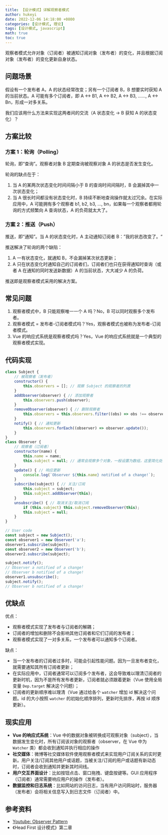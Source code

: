 ```yaml
---
title: 【设计模式】详解观察者模式
author: hukeyi
date: 2022-12-06 14:18:00 +0800
categories: [设计模式, 理论]
tags: [设计模式, javascript]
math: true
toc: true
---
```


观察者模式允许对象（订阅者）被通知订阅对象（发布者）的变化，并且根据订阅对象（发布者）的变化更新自身状态。

## 问题场景

假设有一个发布者 A，A 的状态经常改变；另有一个订阅者 B，B 想要实时获知 A 的当前状态。A 可能有多个订阅者，即 A <-> B1, A <-> B2, A <-> B3, ......, A <-> Bn，形成一对多关系。

我们应该用什么方法来实现这两者间的交流（A 状态变化 -> B 获知 A 的状态变化）？

## 方案比较

### 方案 1：轮询（Polling）

轮询，即“查询”。观察者对象 B 定期查询被观察对象 A 的状态是否发生变化。

轮询的缺点在于：

1.  当 A 的某两次状态变化时间间隔小于 B 的查询时间间隔时，B 会漏掉其中一次状态变化；
2.  当 A 很长时间都没有状态变化时，B 持续不断地查询操作就太过冗余。在实际应用中，A 可能拥有多个观察者 b1, b2, b3, ..., bn，如果每一个观察者都用轮询的方式频繁向 A 查询状态，A 的负荷就太大了。

### 方案 2：推送（Push）

推送，即“通知”。当 A 的状态变化时，A 主动通知订阅者 B：”我的状态改变了。“

推送解决了轮询的两个缺陷：

1.  A 一有状态变化，就通知 B，不会漏掉某次状态更新；
2.  A 只在状态变化时通知自己的订阅者们，订阅者们也只在获得通知时查询（或者 A 在通知的同时发送新数据）A 的当前状态，大大减少 A 的负荷。

推送即是观察者模式采用的解决方案。

## 常见问题

1.  观察者模式中，B 只能观察唯一一个 A 吗？No，B 可以同时观察多个发布者。
2.  观察者模式 = 发布者-订阅者模式吗？Yes，观察者模式也被称为发布者-订阅者模式。
3.  Vue 的响应式系统是观察者模式吗？Yes，Vue 的响应式系统就是一个典型的观察者模式实现。

## 代码实现

```js
class Subject {
	// 被观察者（发布者）
	constructor() {
		this.observers = []; // 观察 Subject 的观察者的列表
	}
	addObserver(observer) { // 添加观察者
		this.observers.push(observer);
	}
	removeObserver(observer) { // 删除观察者
		this.observers = this.observers.filter((obs) => obs !== observer);
	}
	notify() { // 通知更新
		this.observers.forEach((observer) => observer.update());
	}
}
class Observer {
	// 观察者（订阅者）
	constructor(name) {
		this.name = name;
		this.subject = null; // 通常会观察多个对象，一般设置为数组，这里简化处理
	}
	update() { // 响应更新
		console.log(`Observer ${this.name} notified of a change!`);
	}
	subscribe(subject) { // 关注/订阅
		this.subject = subject;
		this.subject.addObserver(this);
	}
	unsubscribe() { // 取消关注/取消订阅
		if (this.subject) this.subject.removeObserver(this);
		this.subject = null;
	}
}

// User code
const subject = new Subject();
const observer1 = new Observer('a');
observer1.subscribe(subject);
const observer2 = new Observer('b');
observer2.subscribe(subject);

subject.notify();
// Observer a notified of a change!
// Observer b notified of a change!
observer1.unsubscribe();
subject.notify();
// Observer b notified of a change!
```

## 优缺点

优点：

-  观察者模式实现了发布者与订阅者的解耦；
-  订阅者的增加和删除不会影响其他订阅者和它们订阅的发布者；
-  观察者模式实现了一对多关系，一个发布者可以通知多个订阅者。

缺点：

- 当一个发布者的订阅者过多时，可能会引起性能问题。因为一旦发布者变化，就需要通知其所有订阅者更新；
- 在实际应用中，订阅者通常可以订阅多个发布者，这会导致难以理清订阅者的更新时机，因为不是所有发布者更新，订阅者就必须跟着更新（Vue 使用全局变量 `Dep.target` 解决这个问题）；
- 订阅者的更新顺序难以理清（Vue 通过给各个 `watcher` 增加 id 解决这个问题。id 的大小按照 `watcher` 的初始化顺序排列，更新时先排序，再按 id 顺序更新）。

## 现实应用

- **Vue 的响应式系统**：Vue 中的数据对象被转换成可观察对象（subject），当数据发生变化时，所有订阅该对象的观察者（observer，在 Vue 中为 `Watcher` 类）都会收到通知并执行相应的操作
- **社交媒体**：微博等社交媒体软件使用观察者模式来实现用户订阅关系的实时更新。用户关注/订阅其他用户或话题，当被关注/订阅的用户或话题有新动态时，订阅者会收到通知并更新其时间线。
- **用户交互界面设计**：比如按钮点击、窗口拖拽、键盘按键等。GUI 应用程序（订阅者）通常需要响应用户的操作（发布者）。
- **数据监控和日志系统**：比如网站的访问日志，当有用户访问网站时，服务器（发布者）会将相关信息写入到日志文件（订阅者）中。

## 参考资料

- [Youtube: Observer Pattern](https://www.youtube.com/watch?v=_BpmfnqjgzQ&list=PLrhzvIcii6GNjpARdnO4ueTUAVR9eMBpc&index=2&ab_channel=ChristopherOkhravi)
- 《Head First 设计模式》第二章

